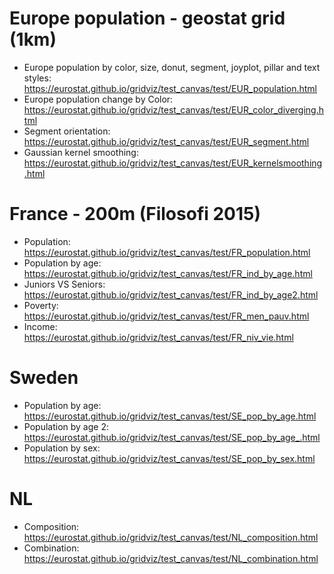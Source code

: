 # Europe population - geostat grid (1km)

- Europe population by color, size, donut, segment, joyplot, pillar and text styles: https://eurostat.github.io/gridviz/test_canvas/test/EUR_population.html
- Europe population change by Color: https://eurostat.github.io/gridviz/test_canvas/test/EUR_color_diverging.html
- Segment orientation: https://eurostat.github.io/gridviz/test_canvas/test/EUR_segment.html
- Gaussian kernel smoothing: https://eurostat.github.io/gridviz/test_canvas/test/EUR_kernelsmoothing.html

# France - 200m (Filosofi 2015)

- Population: https://eurostat.github.io/gridviz/test_canvas/test/FR_population.html
- Population by age: https://eurostat.github.io/gridviz/test_canvas/test/FR_ind_by_age.html
- Juniors VS Seniors: https://eurostat.github.io/gridviz/test_canvas/test/FR_ind_by_age2.html
- Poverty: https://eurostat.github.io/gridviz/test_canvas/test/FR_men_pauv.html
- Income: https://eurostat.github.io/gridviz/test_canvas/test/FR_niv_vie.html

# Sweden

- Population by age: https://eurostat.github.io/gridviz/test_canvas/test/SE_pop_by_age.html
- Population by age 2: https://eurostat.github.io/gridviz/test_canvas/test/SE_pop_by_age_.html
- Population by sex: https://eurostat.github.io/gridviz/test_canvas/test/SE_pop_by_sex.html

# NL

- Composition: https://eurostat.github.io/gridviz/test_canvas/test/NL_composition.html
- Combination: https://eurostat.github.io/gridviz/test_canvas/test/NL_combination.html
